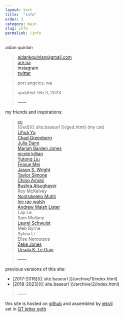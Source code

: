 ```yaml
---
layout: text
title:  "info"
order: 3
category: main
slug: info
permalink: /info
---
```


aidan quinlan

> aidankquinlan@gmail.com\
> [are.na](https://www.are.na/aidan-quinlan)\
> [instagram](https://www.instagram.com/goodpileus/)\
> [twitter](https://twitter.com/goodpileus)

> port angeles, wa

> updated: feb 3, 2023

> &mdash;&mdash;

my friends and inspirations:

> [cc](https://cevahirozdogan.net/)\
> [Ged]({{ site.baseurl }}/ged.html) (my cat)\
> [Lihua Yu](https://lihuayu.xyz/)\
> [Chad Greenberg](https://chadgreenberg.net/)\
> [Julia Dann](https://juliadann.com/)\
> [Mariah Barden Jones](http://firstknives.club/)\
> [nicole killian](http://nylondip.com/)\
> [Yutong Liu](https://machine-art-girl.net/)\
> [Feixue Mei](https://feixuemei.info/index.html)\
> [Jason S. Wright](http://www.jswrightstudio.net/)\
> [Taylor Simone](https://taylorsimone.one/)\
> [Chino Amobi](http://www.paradiso.world/)\
> [Bushra Alsughayer](https://bushrasghyr.myportfolio.com/)\
> Roy McKelvey\
> [Nontsikelelo Mutiti](http://nontsikelelomutiti.com/#)\
> [lee rae walsh](https://leeraewalsh.com/)\
> [Andrew Walsh Lister](https://andrew-lister.info/)\
> Lap Le\
> Sam Mullany\
> [Laurel Schwulst](https://www.laurel.world/)\
> Meb Byrne\
> Sylvia Li\
> Elise Neroutsos\
> [Zeke Jones](https://zekejones.rodeo/)\
> [Ursula K. Le Guin](http://ursulakleguinarchive.com/UKL_info.html)

> &mdash;&mdash;

previous versions of this site:
- [2017-2018]({{ site.baseurl }}/archive/1/index.html)
- [2018-2023]({{ site.baseurl }}/archive/2/index.html)

> &mdash;&mdash;

this site is hosted on [github](https://github.com/) and assembled by [jekyll](https://jekyllrb.com/)\
set in [QT letter goth](https://tug.org/FontCatalogue/qtlettergoth/)